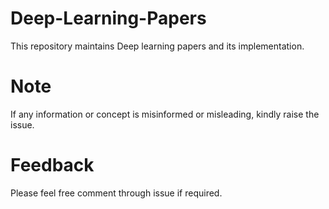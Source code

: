 # Deep-Learning-Papers
This repository maintains Deep learning papers and its implementation.

# **Note**
If any information or concept is misinformed or misleading, kindly raise the issue.

# **Feedback**
Please feel free comment through issue if required.
